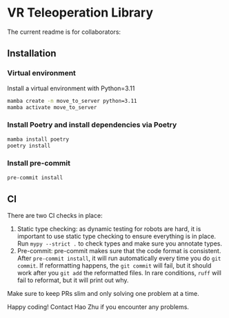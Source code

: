 # VR Teleoperation Library

The current readme is for collaborators:
## Installation
### Virtual environment
Install a virtual environment with Python=3.11
```bash
mamba create -n move_to_server python=3.11
mamba activate move_to_server
```

### Install Poetry and install dependencies via Poetry
```bash
mamba install poetry
poetry install
```

### Install pre-commit
```bash
pre-commit install
```

## CI
There are two CI checks in place:

1. Static type checking: as dynamic testing for robots are hard, it is important to use static type checking to ensure everything is in place. Run `mypy --strict .` to check types and make sure you annotate types.
2. Pre-commit: pre-commit makes sure that the code format is consistent. After `pre-commit install`, it will run automatically every time you do `git commit`. If reformatting happens, the `git commit` will fail, but it should work after you `git add` the reformatted files. In rare conditions, `ruff` will fail to reformat, but it will print out why.

Make sure to keep PRs slim and only solving one problem at a time.

Happy coding! Contact Hao Zhu if you encounter any problems.
